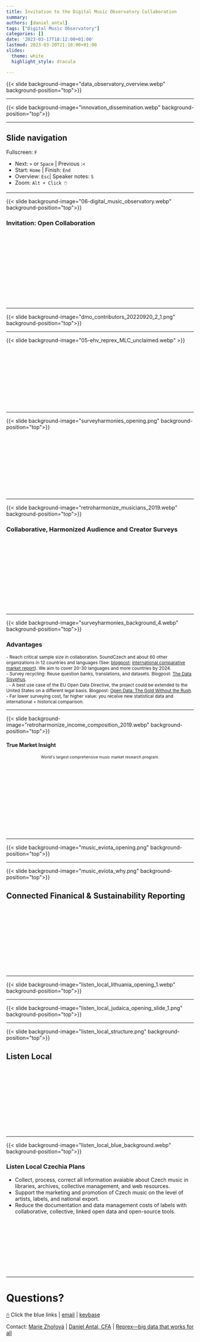 ```yaml
---
title: Invitation to the Digital Music Observatory Collaboration
summary: 
authors: [daniel_antal]
tags: ["Digital Music Observatory"]
categories: []
date: '2023-03-17T18:12:00+01:00'
lastmod: 2023-03-20T21:18:00+01:00
slides:
  theme: white
  highlight_style: dracula

---
```


{{< slide background-image="data_observatory_overview.webp" background-position="top">}}

---

{{< slide background-image="innovation_dissemination.webp" background-position="top">}}

---

## Slide navigation

Fullscreen: `F`
- Next: `️>` or `Space` | Previous :️`<`
- Start: `Home` | Finish: `End`
- Overview: `Esc`|  Speaker notes: `S`
- Zoom: `Alt + Click 🖱️`

---

{{< slide background-image="06-digital_music_observatory.webp" background-position="top">}}

### Invitation: Open Collaboration 
<br/><br/><br/><br/><br/><br/><br/></br></br></br></br>


---

{{< slide background-image="dmo_contributors_20220920_2_1.png" background-position="top">}}

--- 

{{< slide background-image="05-ehv_reprex_MLC_unclaimed.webp" >}}
<br/><br/><br/><br/><br/><br/><br/></br></br></br></br>

---
<!--- surveyharmonies --->
{{< slide background-image="surveyharmonies_opening.png" background-position="top">}}
<br/><br/><br/><br/><br/><br/><br/></br></br></br></br>

--- 


{{< slide background-image="retroharmonize_musicians_2019.webp" background-position="top">}}
### Collaborative, Harmonized Audience and Creator Surveys
<br/><br/><br/><br/><br/><br/><br/></br></br></br></br>

---

{{< slide background-image="surveyharmonies_background_4.webp" background-position="top">}}
### Advantages

<div style="font-size:85%;"  align="left">
- Reach critical sample size in collaboration.  SoundCzech and about 60 other organizations in 12 countries and languages (See: <a href="https://dataandlyrics.com/post/2020-01-30-ceereport/">blogpost</a>; <a href="https://ceereport2020.ceemid.eu/">international comparative market report</a>). We aim to cover 20-30 languages and more countries by 2024. </br>
- Survey recycling: Reuse question banks, translations, and datasets. Blogpost: <a href="https://dataandlyrics.com/post/2021-07-08-data-sisyphus/">The Data Sisyphus</a>.</br>.
- A best use case of the EU Open Data Directive, the project could be extended to the United States on a different legal basis. Blogpost: <a href="https://music.dataobservatory.eu/post/2021-06-18-gold-without-rush/">Open Data: The Gold Without the Rush</a>.</br>
- Far lower surveying cost, far higher value: you receive new statistical data and international + historical comparison.
</div>

---

{{< slide background-image="retroharmonize_income_composition_2019.webp" background-position="top">}}
#### True Market Insight
<p style="font-size:75%;"  align="center">World's largest comprehensive music market research program.</p>
<br/><br/><br/><br/><br/><br/><br/></br></br></br></br>

---

<!--- eviota --->
{{< slide background-image="music_eviota_opening.png" background-position="top">}}


---
{{< slide background-image="music_eviota_why.png" background-position="top">}}
## Connected Finanical & Sustainability Reporting
<br/><br/><br/><br/><br/><br/><br/><br/><br/><br/>

--- 

<!--- Listen Local --->
{{< slide background-image="listen_local_lithuania_opening_1.webp" background-position="top">}}

--- 

{{< slide background-image="listen_local_judaica_opening_slide_1.png" background-position="top">}}

---


{{< slide background-image="listen_local_structure.png" background-position="top">}}
## Listen Local
<br/><br/><br/><br/><br/><br/><br/><br/><br/><br/>

---

{{< slide background-image="listen_local_blue_background.webp" background-position="top">}}
### Listen Local Czechia Plans
- Collect, process, correct all information avaiable about Czech music in libraries, archives, collective management, and web resources.
- Support the marketing and promotion of Czech music on the level of artists, labels, and national export. 
- Reduce the documentation and data management costs of labels with collaborative, collective, linked open data and open-source tools.
<br/><br/><br/><br/><br/><br/><br/><br/><br/><br/>

---

# Questions?

[🖱](https://www.linkedin.com/company/68855596)  Click the blue links | [email](https://reprex.nl/#contact) | [keybase](https://keybase.io/team/reprexcommunity) 

Contact: [Marie Zhořová](https://music.dataobservatory.eu/authors/marie_zhorova/)  | [Daniel Antal, CFA](https://www.linkedin.com/in/antaldaniel/) |  [Reprex—big data that works for all](https://www.linkedin.com/company/68855596) 
